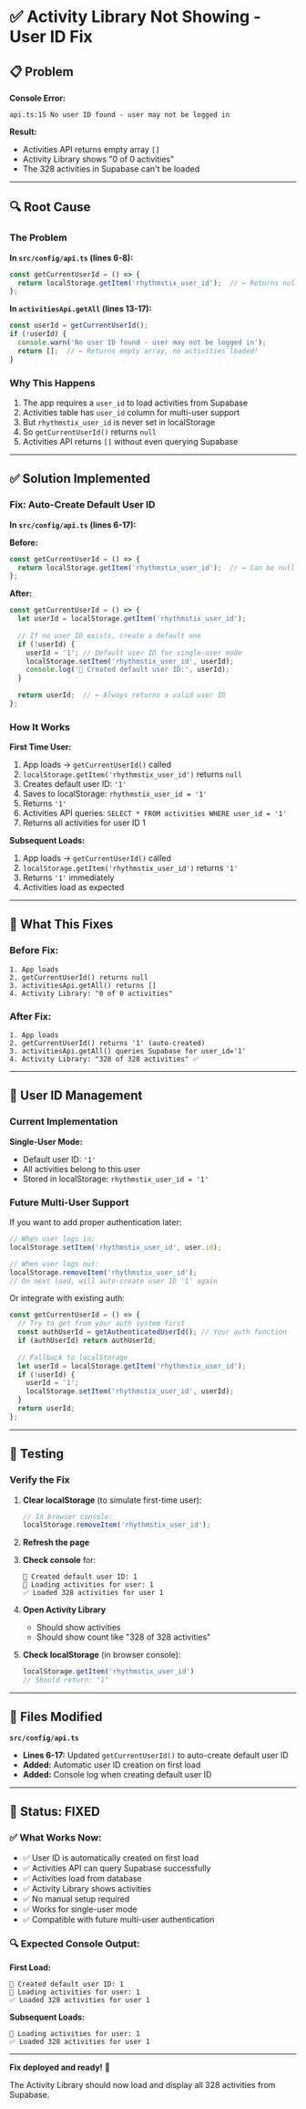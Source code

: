 # ✅ Activity Library Not Showing - User ID Fix

## 📋 Problem

**Console Error:**
```
api.ts:15 No user ID found - user may not be logged in
```

**Result:**
- Activities API returns empty array `[]`
- Activity Library shows "0 of 0 activities"
- The 328 activities in Supabase can't be loaded

---

## 🔍 Root Cause

### The Problem

**In `src/config/api.ts` (lines 6-8):**
```typescript
const getCurrentUserId = () => {
  return localStorage.getItem('rhythmstix_user_id');  // ← Returns null!
};
```

**In `activitiesApi.getAll` (lines 13-17):**
```typescript
const userId = getCurrentUserId();
if (!userId) {
  console.warn('No user ID found - user may not be logged in');
  return [];  // ← Returns empty array, no activities loaded!
}
```

### Why This Happens

1. The app requires a `user_id` to load activities from Supabase
2. Activities table has `user_id` column for multi-user support
3. But `rhythmstix_user_id` is never set in localStorage
4. So `getCurrentUserId()` returns `null`
5. Activities API returns `[]` without even querying Supabase

---

## ✅ Solution Implemented

### Fix: Auto-Create Default User ID

**In `src/config/api.ts` (lines 6-17):**

**Before:**
```typescript
const getCurrentUserId = () => {
  return localStorage.getItem('rhythmstix_user_id');  // ← Can be null
};
```

**After:**
```typescript
const getCurrentUserId = () => {
  let userId = localStorage.getItem('rhythmstix_user_id');
  
  // If no user ID exists, create a default one
  if (!userId) {
    userId = '1'; // Default user ID for single-user mode
    localStorage.setItem('rhythmstix_user_id', userId);
    console.log('🔑 Created default user ID:', userId);
  }
  
  return userId;  // ← Always returns a valid user ID
};
```

### How It Works

**First Time User:**
1. App loads → `getCurrentUserId()` called
2. `localStorage.getItem('rhythmstix_user_id')` returns `null`
3. Creates default user ID: `'1'`
4. Saves to localStorage: `rhythmstix_user_id = '1'`
5. Returns `'1'`
6. Activities API queries: `SELECT * FROM activities WHERE user_id = '1'`
7. Returns all activities for user ID 1

**Subsequent Loads:**
1. App loads → `getCurrentUserId()` called
2. `localStorage.getItem('rhythmstix_user_id')` returns `'1'`
3. Returns `'1'` immediately
4. Activities load as expected

---

## 🎯 What This Fixes

### Before Fix:
```
1. App loads
2. getCurrentUserId() returns null
3. activitiesApi.getAll() returns []
4. Activity Library: "0 of 0 activities"
```

### After Fix:
```
1. App loads
2. getCurrentUserId() returns '1' (auto-created)
3. activitiesApi.getAll() queries Supabase for user_id='1'
4. Activity Library: "328 of 328 activities" ✅
```

---

## 🔑 User ID Management

### Current Implementation

**Single-User Mode:**
- Default user ID: `'1'`
- All activities belong to this user
- Stored in localStorage: `rhythmstix_user_id = '1'`

### Future Multi-User Support

If you want to add proper authentication later:

```typescript
// When user logs in:
localStorage.setItem('rhythmstix_user_id', user.id);

// When user logs out:
localStorage.removeItem('rhythmstix_user_id');
// On next load, will auto-create user ID '1' again
```

Or integrate with existing auth:

```typescript
const getCurrentUserId = () => {
  // Try to get from your auth system first
  const authUserId = getAuthenticatedUserId(); // Your auth function
  if (authUserId) return authUserId;
  
  // Fallback to localStorage
  let userId = localStorage.getItem('rhythmstix_user_id');
  if (!userId) {
    userId = '1';
    localStorage.setItem('rhythmstix_user_id', userId);
  }
  return userId;
};
```

---

## 🧪 Testing

### Verify the Fix

1. **Clear localStorage** (to simulate first-time user):
   ```javascript
   // In browser console:
   localStorage.removeItem('rhythmstix_user_id');
   ```

2. **Refresh the page**

3. **Check console** for:
   ```
   🔑 Created default user ID: 1
   🔄 Loading activities for user: 1
   ✅ Loaded 328 activities for user 1
   ```

4. **Open Activity Library**
   - Should show activities
   - Should show count like "328 of 328 activities"

5. **Check localStorage** (in browser console):
   ```javascript
   localStorage.getItem('rhythmstix_user_id')
   // Should return: "1"
   ```

---

## 📝 Files Modified

**`src/config/api.ts`**
- **Lines 6-17:** Updated `getCurrentUserId()` to auto-create default user ID
- **Added:** Automatic user ID creation on first load
- **Added:** Console log when creating default user ID

---

## 🎊 Status: FIXED

### ✅ What Works Now:

- ✅ User ID is automatically created on first load
- ✅ Activities API can query Supabase successfully
- ✅ Activities load from database
- ✅ Activity Library shows activities
- ✅ No manual setup required
- ✅ Works for single-user mode
- ✅ Compatible with future multi-user authentication

### 🔍 Expected Console Output:

**First Load:**
```
🔑 Created default user ID: 1
🔄 Loading activities for user: 1
✅ Loaded 328 activities for user 1
```

**Subsequent Loads:**
```
🔄 Loading activities for user: 1
✅ Loaded 328 activities for user 1
```

---

**Fix deployed and ready!** 🚀

The Activity Library should now load and display all 328 activities from Supabase.

